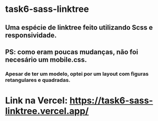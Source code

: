 # task6-sass-linktree

## Uma espécie de linktree feito utilizando Scss e responsividade.

## PS: como eram poucas mudanças, não foi necesário um mobile.css.

### Apesar de ter um modelo, optei por um layout com figuras retangulares e quadradas.

# Link na Vercel: https://task6-sass-linktree.vercel.app/

